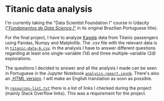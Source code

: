 # Titanic data analysis

I'm currently taking the "Data Scientist Foundation I" course in Udacity 
(["*Fundamentos de Data Science I*"](https://br.udacity.com/course/fundamentos-data-science-i-python--nd110) in its original Brazilian Portuguese title).

For the final project, I have to analyze [Kaggle](https://www.kaggle.com/c/titanic/data) data from Titanic passengers using Pandas, Numpy 
and Matplotlib. The .csv file with the relevant data is in [`titanic-data-6.csv`](https://github.com/pedrohasantiago/udacity-titanic/blob/master/titanic-data-6.csv).
In the analysis I have to answer different questions regarding at least one single-variable (1d) and three multiple-variable (2d) explorations.

The questions I decided to answer and all the analysis I made can be seen in Portuguese in the Jupyter Notebook [`analysis-report.ipynb`](https://github.com/pedrohasantiago/udacity-titanic/blob/master/analysis-report.ipynb). There's also an [.HTML version](https://github.com/pedrohasantiago/udacity-titanic/blob/master/analysis-report.html). I will make an 
English translation as soon as possible.

In [`resources-list.txt`](https://github.com/pedrohasantiago/udacity-titanic/blob/master/resources-list.txt) there is a list of links I checked during the project (mainly Stack Overflow links). This was a requirement for the 
project.
